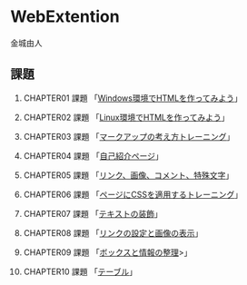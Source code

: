 # WebExtention
金城由人

## 課題
1. CHAPTER01 課題 「[Windows環境でHTMLを作ってみよう](chapter01/ch01-firsthtml-win.thml)」
2. CHAPTER02 課題 「[Linux環境でHTMLを作ってみよう](chapter02/ch02-firsthtml-linux/html)」
3. CHAPTER03 課題 「[マークアップの考え方トレーニング](chapter03/ch03-markuptag1.html)」
4. CHAPTER04 課題 「[自己紹介ページ](chapter04/ch04-markuptag1.html)」 
5. CHAPTER05 課題 「[リンク、画像、コメント、特殊文字](chapter05/ch05-markuptag1.html)」
6. CHAPTER06 課題 「[ページにCSSを適用するトレーニング](chapter06.ch06-index.html)」
7. CHAPTER07 課題 「[テキストの装飾](chapter07/ch07-fontstyle.html)」

8. CHAPTER08 課題 「[リンクの設定と画像の表示](chapetr08/ch08-linking.html)」
9. CHAPTER09 課題 「[ボックスと情報の整理](chapter09/ch09-boxcss.html)>」
10. CHAPTER10 課題 「[テーブル](chapter10/ch10-table.html)」
